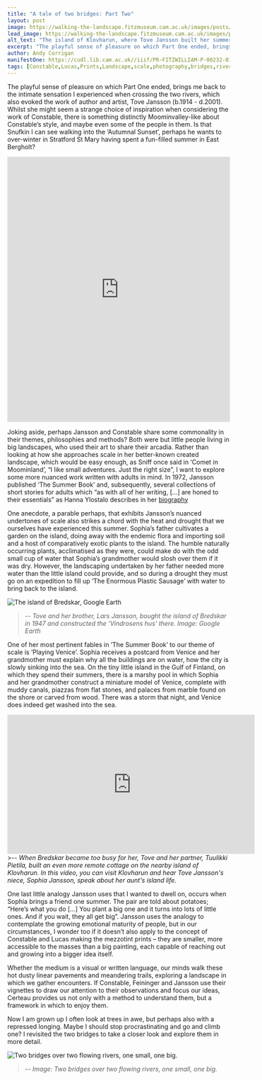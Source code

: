 ```yaml
---
title: "A tale of two bridges: Part Two"
layout: post
image: https://walking-the-landscape.fitzmuseum.cam.ac.uk/images/posts/Klovharun_crop-preview.jpg
lead_image: https://walking-the-landscape.fitzmuseum.cam.ac.uk/images/posts/Klovharun_crop.jpg
alt_text: "The island of Klovharun, where Tove Jansson built her summer home"
excerpt: "The playful sense of pleasure on which Part One ended, brings me back to the intimate sensation I experienced when crossing the two rivers..."
author: Andy Corrigan
manifestOne: https://cudl.lib.cam.ac.uk//iiif/PR-FITZWILLIAM-P-00232-01954-00001-C.json
tags: [Constable,Lucas,Prints,Landscape,scale,photography,bridges,rivers]
---
```


The playful sense of pleasure on which Part One ended, brings me back to the intimate sensation I experienced when crossing the two rivers, which also evoked the work of author and artist, Tove Jansson (b.1914 - d.2001). Whilst she might seem a strange choice of inspiration when considering the work of Constable, there is something distinctly Moominvalley-like about Constable’s style, and maybe even some of the people in them. Is that Snufkin I can see walking into the ‘Autumnal Sunset’, perhaps he wants to over-winter in Stratford St Mary having spent a fun-filled summer in East Bergholt?

<iframe src="https://fitzmuseum.cam.ac.uk/uv.html#?manifest={{ page.manifestOne }}&c=0&m=0&cv=0&config=&locales=en-GB:English (GB),cy-GB:Cymraeg,fr-FR:Français (FR),pl-PL:Polski,sv-SE:Svenska&r=0" width="100%" height="600" allowfullscreen frameborder="0"></iframe>

Joking aside, perhaps Jansson and Constable share some commonality in their themes, philosophies and methods? Both were but little people living in big landscapes, who used their art to share their arcadia. Rather than looking at how she approaches scale in her better-known created landscape, which would be easy enough, as Sniff once said in ‘Comet in Moominland’, “I like small adventures. Just the right size”, I want to explore some more nuanced work written with adults in mind. In 1972, Jansson published ‘The Summer Book’ and, subsequently, several collections of short stories for adults which “as with all of her writing, […] are honed to their essentials” as Hanna Ylostalo describes in her [biography](https://tovejansson.com/tovepedia/)

One anecdote, a parable perhaps, that exhibits Jansson’s nuanced undertones of scale also strikes a chord with the heat and drought that we ourselves have experienced this summer. Sophia’s father cultivates a garden on the island, doing away with the endemic flora and importing soil and a host of comparatively exotic plants to the island. The humble naturally occurring plants, acclimatised as they were, could make do with the odd small cup of water that Sophia’s grandmother would slosh over them if it was dry. However, the landscaping undertaken by her father needed more water than the little island could provide, and so during a drought they must go on an expedition to fill up ‘The Enormous Plastic Sausage’ with water to bring back to the island. 

![The island of Bredskar, Google Earth]({{site.url}}/images/posts/Bredskar.jpg)
>-- <cite>Tove and her brother, Lars Jansson, bought the island of Bredskar in 1947 and constructed the 'Vindrosens hus' there. Image: Google Earth</cite>

One of her most pertinent fables in ‘The Summer Book’ to our theme of scale is ‘Playing Venice’. Sophia receives a postcard from Venice and her grandmother must explain why all the buildings are on water, how the city is slowly sinking into the sea. On the tiny little island in the Gulf of Finland, on which they spend their summers, there is a marshy pool in which Sophia and her grandmother construct a miniature model of Venice, complete with muddy canals, piazzas from flat stones, and palaces from marble found on the shore or carved from wood. There was a storm that night, and Venice does indeed get washed into the sea.

<iframe width="560" height="315" src="https://www.youtube.com/embed/bl8uwLKtMPM" title="YouTube video player" frameborder="0" allow="accelerometer; autoplay; clipboard-write; encrypted-media; gyroscope; picture-in-picture" allowfullscreen></iframe>
>-- <cite>When Bredskar became too busy for her, Tove and her partner, Tuulikki Pietila, built an even more remote cottage on the nearby island of Klovharun. In this video, you can visit Klovharun and hear Tove Jansson's niece, Sophia Jansson, speak about her aunt's island life.</cite>

One last little analogy Jansson uses that I wanted to dwell on, occurs when Sophia brings a friend one summer. The pair are told about potatoes; “Here’s what you do […] You plant a big one and it turns into lots of little ones. And if you wait, they all get big”. Jansson uses the analogy to contemplate the growing emotional maturity of people, but in our circumstances, I wonder too if it doesn’t also apply to the concept of Constable and Lucas making the mezzotint prints – they are smaller, more accessible to the masses than a big painting, each capable of reaching out and growing into a bigger idea itself. 

Whether the medium is a visual or written language, our minds walk these hot dusty linear pavements and meandering trails, exploring a landscape in which we gather encounters. If Constable, Feininger and Jansson use their vignettes to draw our attention to their observations and focus our ideas, Certeau provides us not only with a method to understand them, but a framework in which to enjoy them.

Now I am grown up I often look at trees in awe, but perhaps also with a repressed longing. Maybe I should stop procrastinating and go and climb one? I revisited the two bridges to take a closer look and explore them in more detail.

![Two bridges over two flowing rivers, one small, one big.]({{site.url}}/images/posts/2Bridges.jpg)
>-- <cite>Image: Two bridges over two flowing rivers, one small, one big.</cite>
